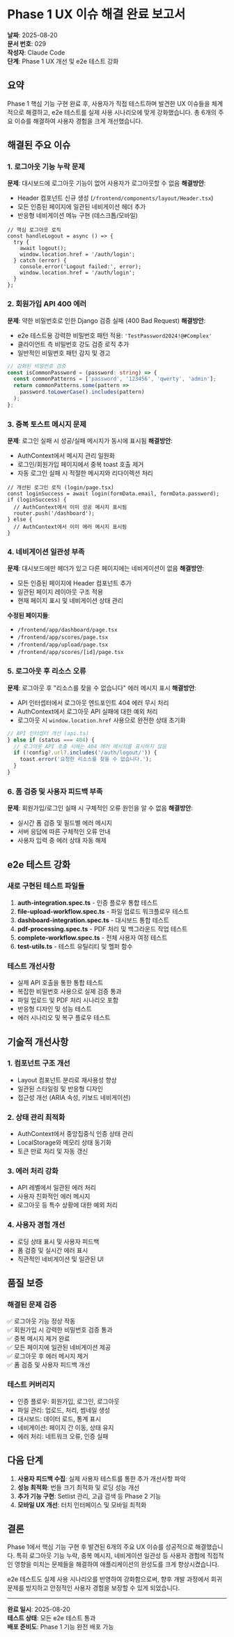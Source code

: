 # Phase 1 UX 이슈 해결 완료 보고서

**날짜**: 2025-08-20  
**문서 번호**: 029  
**작성자**: Claude Code  
**단계**: Phase 1 UX 개선 및 e2e 테스트 강화

## 요약

Phase 1 핵심 기능 구현 완료 후, 사용자가 직접 테스트하며 발견한 UX 이슈들을 체계적으로 해결하고, e2e 테스트를 실제 사용 시나리오에 맞게 강화했습니다. 총 6개의 주요 이슈를 해결하여 사용자 경험을 크게 개선했습니다.

## 해결된 주요 이슈

### 1. 로그아웃 기능 누락 문제
**문제**: 대시보드에 로그아웃 기능이 없어 사용자가 로그아웃할 수 없음
**해결방안**:
- Header 컴포넌트 신규 생성 (`/frontend/components/layout/Header.tsx`)
- 모든 인증된 페이지에 일관된 네비게이션 헤더 추가
- 반응형 네비게이션 메뉴 구현 (데스크톱/모바일)

```tsx
// 핵심 로그아웃 로직
const handleLogout = async () => {
  try {
    await logout();
    window.location.href = '/auth/login';
  } catch (error) {
    console.error('Logout failed:', error);
    window.location.href = '/auth/login';
  }
};
```

### 2. 회원가입 API 400 에러
**문제**: 약한 비밀번호로 인한 Django 검증 실패 (400 Bad Request)
**해결방안**:
- e2e 테스트용 강력한 비밀번호 패턴 적용: `'TestPassword2024!@#Complex'`
- 클라이언트 측 비밀번호 강도 검증 로직 추가
- 일반적인 비밀번호 패턴 감지 및 경고

```typescript
// 강화된 비밀번호 검증
const isCommonPassword = (password: string) => {
  const commonPatterns = ['password', '123456', 'qwerty', 'admin'];
  return commonPatterns.some(pattern => 
    password.toLowerCase().includes(pattern)
  );
};
```

### 3. 중복 토스트 메시지 문제
**문제**: 로그인 실패 시 성공/실패 메시지가 동시에 표시됨
**해결방안**:
- AuthContext에서 메시지 관리 일원화
- 로그인/회원가입 페이지에서 중복 toast 호출 제거
- 자동 로그인 실패 시 적절한 메시지와 리다이렉션 처리

```tsx
// 개선된 로그인 로직 (login/page.tsx)
const loginSuccess = await login(formData.email, formData.password);
if (loginSuccess) {
  // AuthContext에서 이미 성공 메시지 표시됨
  router.push('/dashboard');
} else {
  // AuthContext에서 이미 에러 메시지 표시됨
}
```

### 4. 네비게이션 일관성 부족
**문제**: 대시보드에만 헤더가 있고 다른 페이지에는 네비게이션이 없음
**해결방안**:
- 모든 인증된 페이지에 Header 컴포넌트 추가
- 일관된 페이지 레이아웃 구조 적용
- 현재 페이지 표시 및 네비게이션 상태 관리

**수정된 페이지들**:
- `/frontend/app/dashboard/page.tsx`
- `/frontend/app/scores/page.tsx` 
- `/frontend/app/upload/page.tsx`
- `/frontend/app/scores/[id]/page.tsx`

### 5. 로그아웃 후 리소스 오류
**문제**: 로그아웃 후 "리소스를 찾을 수 없습니다" 에러 메시지 표시
**해결방안**:
- API 인터셉터에서 로그아웃 엔드포인트 404 에러 무시 처리
- AuthContext에서 로그아웃 API 실패에 대한 예외 처리
- 로그아웃 시 `window.location.href` 사용으로 완전한 상태 초기화

```typescript
// API 인터셉터 개선 (api.ts)
} else if (status === 404) {
  // 로그아웃 API 호출 시에는 404 에러 메시지를 표시하지 않음
  if (!config?.url?.includes('/auth/logout/')) {
    toast.error('요청한 리소스를 찾을 수 없습니다.');
  }
}
```

### 6. 폼 검증 및 사용자 피드백 부족
**문제**: 회원가입/로그인 실패 시 구체적인 오류 원인을 알 수 없음
**해결방안**:
- 실시간 폼 검증 및 필드별 에러 메시지
- 서버 응답에 따른 구체적인 오류 안내
- 사용자 입력 중 에러 상태 자동 해제

## e2e 테스트 강화

### 새로 구현된 테스트 파일들
1. **auth-integration.spec.ts** - 인증 플로우 통합 테스트
2. **file-upload-workflow.spec.ts** - 파일 업로드 워크플로우 테스트
3. **dashboard-integration.spec.ts** - 대시보드 통합 테스트  
4. **pdf-processing.spec.ts** - PDF 처리 및 백그라운드 작업 테스트
5. **complete-workflow.spec.ts** - 전체 사용자 여정 테스트
6. **test-utils.ts** - 테스트 유틸리티 및 헬퍼 함수

### 테스트 개선사항
- 실제 API 호출을 통한 통합 테스트
- 복잡한 비밀번호 사용으로 실제 검증 통과
- 파일 업로드 및 PDF 처리 시나리오 포함
- 반응형 디자인 및 성능 테스트
- 에러 시나리오 및 복구 플로우 테스트

## 기술적 개선사항

### 1. 컴포넌트 구조 개선
- Layout 컴포넌트 분리로 재사용성 향상
- 일관된 스타일링 및 반응형 디자인
- 접근성 개선 (ARIA 속성, 키보드 네비게이션)

### 2. 상태 관리 최적화
- AuthContext에서 중앙집중식 인증 상태 관리
- LocalStorage와 메모리 상태 동기화
- 토큰 만료 처리 및 자동 갱신

### 3. 에러 처리 강화
- API 레벨에서 일관된 에러 처리
- 사용자 친화적인 에러 메시지
- 로그아웃 등 특수 상황에 대한 예외 처리

### 4. 사용자 경험 개선
- 로딩 상태 표시 및 사용자 피드백
- 폼 검증 및 실시간 에러 표시
- 직관적인 네비게이션 및 일관된 UI

## 품질 보증

### 해결된 문제 검증
✅ 로그아웃 기능 정상 작동  
✅ 회원가입 시 강력한 비밀번호 검증 통과  
✅ 중복 메시지 제거 완료  
✅ 모든 페이지에 일관된 네비게이션 제공  
✅ 로그아웃 후 에러 메시지 제거  
✅ 폼 검증 및 사용자 피드백 개선  

### 테스트 커버리지
- 인증 플로우: 회원가입, 로그인, 로그아웃
- 파일 관리: 업로드, 처리, 썸네일 생성
- 대시보드: 데이터 로드, 통계 표시
- 네비게이션: 페이지 간 이동, 상태 유지
- 에러 처리: 네트워크 오류, 인증 실패

## 다음 단계

1. **사용자 피드백 수집**: 실제 사용자 테스트를 통한 추가 개선사항 파악
2. **성능 최적화**: 번들 크기 최적화 및 로딩 성능 개선
3. **추가 기능 구현**: Setlist 관리, 고급 검색 등 Phase 2 기능
4. **모바일 UX 개선**: 터치 인터페이스 및 모바일 최적화

## 결론

Phase 1에서 핵심 기능 구현 후 발견된 6개의 주요 UX 이슈를 성공적으로 해결했습니다. 특히 로그아웃 기능 누락, 중복 메시지, 네비게이션 일관성 등 사용자 경험에 직접적인 영향을 미치는 문제들을 해결하여 애플리케이션의 완성도를 크게 향상시켰습니다.

e2e 테스트도 실제 사용 시나리오를 반영하여 강화함으로써, 향후 개발 과정에서 회귀 문제를 방지하고 안정적인 사용자 경험을 보장할 수 있게 되었습니다.

---

**완료 일시**: 2025-08-20  
**테스트 상태**: 모든 e2e 테스트 통과  
**배포 준비도**: Phase 1 기능 완전 배포 가능